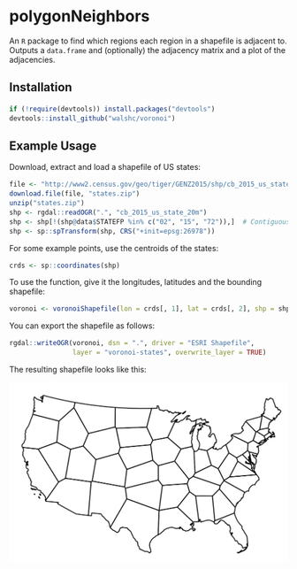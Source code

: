 # polygonNeighbors
An `R` package to find which regions each region in a shapefile is adjacent to. Outputs a `data.frame` and (optionally) the adjacency matrix and a plot of the adjacencies.

## Installation

```r
if (!require(devtools)) install.packages("devtools")
devtools::install_github("walshc/voronoi")
```

## Example Usage
Download, extract and load a shapefile of US states:
```r
file <- "http://www2.census.gov/geo/tiger/GENZ2015/shp/cb_2015_us_state_20m.zip"
download.file(file, "states.zip")
unzip("states.zip")
shp <- rgdal::readOGR(".", "cb_2015_us_state_20m")
shp <- shp[!(shp@data$STATEFP %in% c("02", "15", "72")),]  # Contiguous US
shp <- sp::spTransform(shp, CRS("+init=epsg:26978"))
```
For some example points, use the centroids of the states:
```r
crds <- sp::coordinates(shp)
```
To use the function, give it the longitudes, latitudes and the bounding shapefile:
```r
voronoi <- voronoiShapefile(lon = crds[, 1], lat = crds[, 2], shp = shp)
```
You can export the shapefile as follows:
```r
rgdal::writeOGR(voronoi, dsn = ".", driver = "ESRI Shapefile",
                layer = "voronoi-states", overwrite_layer = TRUE)
```
The resulting shapefile looks like this:
<div align="center">
<img src="https://github.com/walshc/voronoi/blob/master/example.png?raw=true" width="700">
</div>

